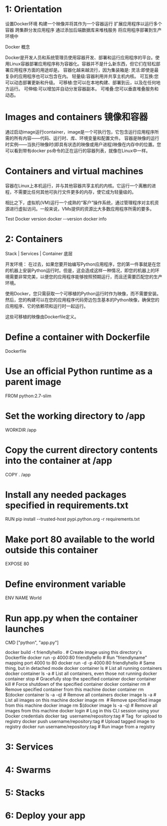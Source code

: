 # 1: Orientation 

设置Docker环境
构建一个映像并将其作为一个容器运行
扩展应用程序以运行多个容器
跨集群分发应用程序
通过添加后端数据库来堆栈服务
将应用程序部署到生产环境中

Docker 概念

Docker是开发人员和系统管理员使用容器开发、部署和运行应用程序的平台。使用Linux容器部署应用程序称为容器化。容器并不是什么新东西，但它们在轻松部署应用程序方面的用途却是。
容器化越来越流行，因为集装箱是:
灵活:即使是最复杂的应用程序也可以包含在内。
轻量级:容器利用并共享主机内核。
可互换:您可以动态部署更新和升级。
可移植:您可以在本地构建、部署到云，以及在任何地方运行。
可伸缩:可以增加并自动分发容器副本。
可堆叠:您可以垂直堆叠服务和动态。

# Images and containers 镜像和容器
通过启动image运行container，image是一个可执行包，它包含运行应用程序所需的所有内容——代码、运行时、库、环境变量和配置文件。
容器是映像的运行时实例——当执行映像时(即具有状态的映像或用户进程)映像在内存中的位置。您可以看到带有docker ps命令的正在运行的容器列表，就像在Linux中一样。

# Containers and virtual machines
容器在Linux上本机运行，并与其他容器共享主机的内核。它运行一个离散的进程，不需要比任何其他可执行文件更多的内存，使它成为轻量级的。

相比之下，虚拟机(VM)运行一个成熟的“客户”操作系统，通过管理程序对主机资源进行虚拟访问。一般来说，VMs提供的资源比大多数应用程序所需的要多。

Test Docker version
docker --version
docker info 

# 2: Containers 
Stack
|
Services
|
Container 底层

开发环境：
在过去，如果您要开始编写Python应用程序，您的第一件事就是在您的机器上安装Python运行时。但是，这会造成这样一种情况，即您的机器上的环境需要非常完美，以便您的应用程序能够按照预期运行，而且还需要匹配您的生产环境。

使用Docker，您只需获取一个可移植的Python运行时作为映像，而不需要安装。然后，您的构建可以在您的应用程序代码旁边包含基本的Python映像，确保您的应用程序、它的依赖项和运行时一起运行。

这些可移植的映像由Dockerfile定义。

# Define a container with Dockerfile
Dockerfile

# Use an official Python runtime as a parent image
FROM python:2.7-slim

# Set the working directory to /app
WORKDIR /app

# Copy the current directory contents into the container at /app
COPY . /app

# Install any needed packages specified in requirements.txt
RUN pip install --trusted-host pypi.python.org -r requirements.txt

# Make port 80 available to the world outside this container
EXPOSE 80

# Define environment variable
ENV NAME World

# Run app.py when the container launches
CMD ["python", "app.py"]


docker build -t friendlyhello .  # Create image using this directory's Dockerfile
docker run -p 4000:80 friendlyhello  # Run "friendlyname" mapping port 4000 to 80
docker run -d -p 4000:80 friendlyhello         # Same thing, but in detached mode
docker container ls                                # List all running containers
docker container ls -a             # List all containers, even those not running
docker container stop <hash>           # Gracefully stop the specified container
docker container kill <hash>         # Force shutdown of the specified container
docker container rm <hash>        # Remove specified container from this machine
docker container rm $(docker container ls -a -q)         # Remove all containers
docker image ls -a                             # List all images on this machine
docker image rm <image id>            # Remove specified image from this machine
docker image rm $(docker image ls -a -q)   # Remove all images from this machine
docker login             # Log in this CLI session using your Docker credentials
docker tag <image> username/repository:tag  # Tag <image> for upload to registry
docker push username/repository:tag            # Upload tagged image to registry
docker run username/repository:tag                   # Run image from a registry

# 3: Services 


# 4: Swarms 
# 5: Stacks 
# 6: Deploy your app